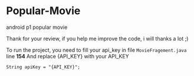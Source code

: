# Popular-Movie
android p1 popular movie

Thank for your review, if you help me improve the code, i will thanks a lot ;)

To run the project, you need to fill your api_key in file `MovieFragement.java` line **154**
And replace {API_KEY} with your API_KEY
```
String apiKey = "{API_KEY}";
```
